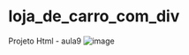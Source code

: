 # loja_de_carro_com_div
Projeto Html - aula9
![image](https://github.com/ThiagoManguinho/loja_de_carro_com_div/assets/142419724/fef2c65e-d2f1-496b-8b35-a0729f0cdaeb)
